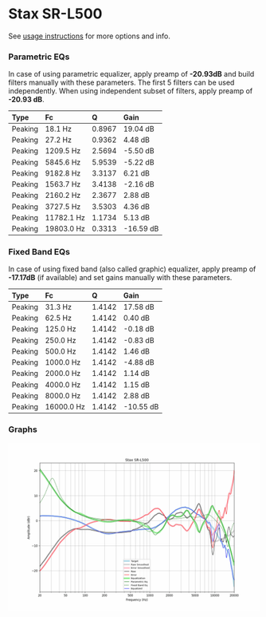 # Stax SR-L500
See [usage instructions](https://github.com/jaakkopasanen/AutoEq#usage) for more options and info.

### Parametric EQs
In case of using parametric equalizer, apply preamp of **-20.93dB** and build filters manually
with these parameters. The first 5 filters can be used independently.
When using independent subset of filters, apply preamp of **-20.93 dB**.

| Type    | Fc         |      Q | Gain      |
|:--------|:-----------|:-------|:----------|
| Peaking | 18.1 Hz    | 0.8967 | 19.04 dB  |
| Peaking | 27.2 Hz    | 0.9362 | 4.48 dB   |
| Peaking | 1209.5 Hz  | 2.5694 | -5.50 dB  |
| Peaking | 5845.6 Hz  | 5.9539 | -5.22 dB  |
| Peaking | 9182.8 Hz  | 3.3137 | 6.21 dB   |
| Peaking | 1563.7 Hz  | 3.4138 | -2.16 dB  |
| Peaking | 2160.2 Hz  | 2.3677 | 2.88 dB   |
| Peaking | 3727.5 Hz  | 3.5303 | 4.36 dB   |
| Peaking | 11782.1 Hz | 1.1734 | 5.13 dB   |
| Peaking | 19803.0 Hz | 0.3313 | -16.59 dB |

### Fixed Band EQs
In case of using fixed band (also called graphic) equalizer, apply preamp of **-17.17dB**
(if available) and set gains manually with these parameters.

| Type    | Fc         |      Q | Gain      |
|:--------|:-----------|:-------|:----------|
| Peaking | 31.3 Hz    | 1.4142 | 17.58 dB  |
| Peaking | 62.5 Hz    | 1.4142 | 0.40 dB   |
| Peaking | 125.0 Hz   | 1.4142 | -0.18 dB  |
| Peaking | 250.0 Hz   | 1.4142 | -0.83 dB  |
| Peaking | 500.0 Hz   | 1.4142 | 1.46 dB   |
| Peaking | 1000.0 Hz  | 1.4142 | -4.88 dB  |
| Peaking | 2000.0 Hz  | 1.4142 | 1.14 dB   |
| Peaking | 4000.0 Hz  | 1.4142 | 1.15 dB   |
| Peaking | 8000.0 Hz  | 1.4142 | 2.88 dB   |
| Peaking | 16000.0 Hz | 1.4142 | -10.55 dB |

### Graphs
![](./Stax%20SR-L500.png)
